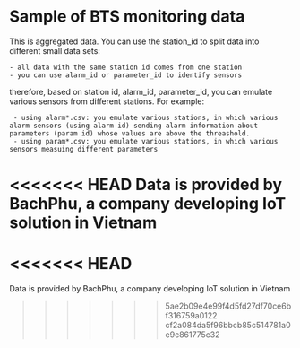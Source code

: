 # Sample of BTS monitoring data
This is aggregated data. You can use the station_id to split data into 
different small data sets:

    - all data with the same station id comes from one station
    - you can use alarm_id or parameter_id to identify sensors

therefore, based on station id, alarm_id, parameter_id, you can emulate 
various sensors from different stations. For example:

     - using alarm*.csv: you emulate various stations, in which various alarm sensors (using alarm id) sending alarm information about parameters (param id) whose values are above the threashold.
     - using param*.csv: you emulate various stations, in which various sensors measuing different parameters


<<<<<<< HEAD
Data is provided by BachPhu, a company developing IoT solution in Vietnam
=======
<<<<<<< HEAD
=======
Data is provided by BachPhu, a company developing IoT solution in Vietnam
>>>>>>> 5ae2b09e4e99f4d5fd27df70ce6bf316759a0122
>>>>>>> cf2a084da5f96bbcb85c514781a0e9c861775c32
